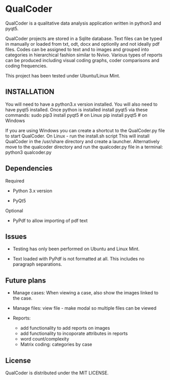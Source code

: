 # QualCoder
QualCoder is a qualitative data analysis application written in python3 and pyqt5.

QualCoder projects are stored in a Sqlite database. Text files can be typed in manually or loaded from txt, odt, docx and optionlly and not ideally pdf files. Codes can be assigned to text and to images and grouped into categories in hierarchical fashion similar to Nvivo. Various types of reports can be produced including visual coding graphs, coder comparisons and coding frequencies.

This project has been tested under Ubuntu/Linux Mint.

## INSTALLATION
You will need to have a python3.x version installed.
You will also need to have pyqt5 installed.
Once python is installed install pyqt5 via these commands:
sudo pip3 install pyqt5  # on Linux
pip install pyqt5  # on Windows

If you are using Windows you can create a shortcut to the QualCoder.py file to start QualCoder.
On Linux - run the install.sh script
This will install QualCoder in the /usr/share directory and create a launcher. Alternatively move to the qualcoder directory and run the qualcoder.py file in a terminal: python3 qualcoder.py

## Dependencies
Required

* Python 3.x version

* PyQt5

Optional

* PyPdf to allow importing of pdf text

## Issues
* Testing has only been performed on Ubuntu and Linux Mint.

* Text loaded with PyPdf is not formatted at all. This includes no paragraph separations.
## Future plans
* Manage cases: When viewing a case, also show the images linked to the case.
* Manage files: view file - make modal so multiple files can be viewed

* Reports:
    * add functionality to add reports on images
    * add functionality to incoporate attributes in reports
    * word count/complexity
    * Matrix coding: categories by case

## License
QualCoder is distributed under the MIT LICENSE.
